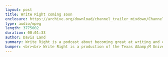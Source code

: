 ```yaml
---
layout: post
title: Write Right coming soon
enclosure: https://archive.org/download/channel_trailer_mixdown/ChannelTrailer_mixdown.mp3
type: audio/mpeg
length: 3775002
duration: 00:01:33
author: Davis Land
summary: Write Right is a podcast about becoming great at writing and communication. Subscribe!
bumper: <br><br> Write Right is a production of the Texas A&amp;M University Writing Center, a service of the Department of Undergraduate Studies. The UWC is dedicated to helping students become better communicators through whichever medium they are working in. Open to all Texas A&amp;M students, the writing center offers both face-to-face and online consultations. Make an appointment at <a href="http://writingcenter.tamu.edu">writingcenter.tamu.edu.</a> <br><br> Find us on Twitter and Instagram as @tamuwc <br><br>
---
```

